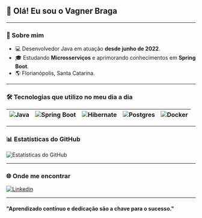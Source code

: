 ## 👋 Olá! Eu sou o Vagner Braga


---

### 🚀 Sobre mim

- 💻 Desenvolvedor Java em atuação **desde junho de 2022**.
- 🎓 Estudando **Microsserviços** e aprimorando conhecimentos em **Spring Boot**.
- 🌎 Florianópolis, Santa Catarina.

---

### 🛠 Tecnologias que utilizo no meu dia a dia

| ![Java](https://img.shields.io/badge/Java-007396?style=flat-square&logo=java&logoColor=white) | ![Spring Boot](https://img.shields.io/badge/Spring%20Boot-6DB33F?style=flat-square&logo=springboot&logoColor=white) | ![Hibernate](https://img.shields.io/badge/Hibernate-59666C?style=flat-square&logo=hibernate&logoColor=white) | ![Postgres](https://img.shields.io/badge/Postgres-336791?style=flat-square&logo=postgresql&logoColor=white) | ![Docker](https://img.shields.io/badge/Docker-2496ED?style=flat-square&logo=docker&logoColor=white) |
|:--------------------------------------------------:|:--------------------------------------------------------:|:----------------------------------------------------:|:------------------------------------------------:|:----------------------------------------------:|

---

### 📊 Estatísticas do GitHub

![Estatísticas do GitHub](https://github-readme-stats.vercel.app/api?username=vagner-braga8&show_icons=true&theme=tokyonight&icon_color=green&hide_title=false)

---

### 🌐 Onde me encontrar

 [![Linkedin](https://img.shields.io/badge/LinkedIn-0077B5?style=flat-square&logo=linkedin&logoColor=white)](https://www.linkedin.com/in/vagner-braga-dev/)

---

#### "Aprendizado contínuo e dedicação são a chave para o sucesso."
